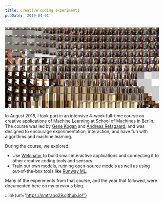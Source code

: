 ```yaml
---
title: Creative coding experiments
pubDate: '2019-04-01'
---
```


![_](./_assets/out1.png)

In August 2018, I took part in an intensive 4-week full-time course on creative applications of Machine Learning at [School of Machines](https://www.schoolofma.org/) in Berlin. The course was led by [Gene Kogan](https://genekogan.com/) and [Andreas Refsgaard](https://www.andreasrefsgaard.dk/), and was designed to encourage experimentation, interaction, and have fun with algorithms and machine learning.

During the course, we explored:
- Use [Wekinator](http://www.wekinator.org/) to build small interactive applications and connecting it to other creative coding tools and sensors.
- Train our own models, running open-source models as well as using out-of-the-box tools like [Runway ML](https://runwayml.com/). 

Many of the experiments from that course, and the year that followed, were documented here on my previous blog.

::link{url="https://nmtrang29.github.io/"}
 